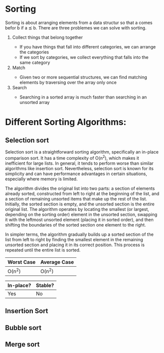 # Sorting
Sorting is about arranging elements from a data structur so that a comes befor b if a ⪯ b. 
There are three problemes we can solve with sorting.
<ol>
  <li>Collect things that belong together</li>
  <ul>
    <li>If you have things that fall into different categories, we can arrange the categories</li>
    <li>If we sort by categories, we collect everything that falls into the same category</li>
  </ul>
  <li>Match</li>
  <ul>
    <li>Given two or more sequential structures, we can find matching elements by traversing over the array only once</li>
  </ul>
  <li>Search</li>
  <ul>
    <li>Searching in a sorted array is much faster than searching in an unsorted array</li>
  </ul>
</ol>

# Different Sorting Algorithms:
## Selection sort
Selection sort is a straightforward sorting algorithm, specifically an in-place comparison sort. It has a time complexity of O(n<sup>2</sup>), which makes it inefficient for large lists. In general, it tends to perform worse than similar algorithms like insertion sort. Nevertheless, selection sort is known for its simplicity and can have performance advantages in certain situations, especially where memory is limited.

The algorithm divides the original list into two parts: a section of elements already sorted, constructed from left to right at the beginning of the list, and a section of remaining unsorted items that make up the rest of the list. Initially, the sorted section is empty, and the unsorted section is the entire original list. The algorithm operates by locating the smallest (or largest, depending on the sorting order) element in the unsorted section, swapping it with the leftmost unsorted element (placing it in sorted order), and then shifting the boundaries of the sorted section one element to the right.

In simpler terms, the algorithm gradually builds up a sorted section of the list from left to right by finding the smallest element in the remaining unsorted section and placing it in its correct position. This process is repeated until the entire list is sorted.

|Worst Case|Average Case|
|---|---|
|O(n<sup>2</sup>)|O(n<sup>2</sup>)

|In-place?|Stable?|
|---|---|
|Yes|No|

## Insertion Sort

## Bubble sort

## Merge sort

